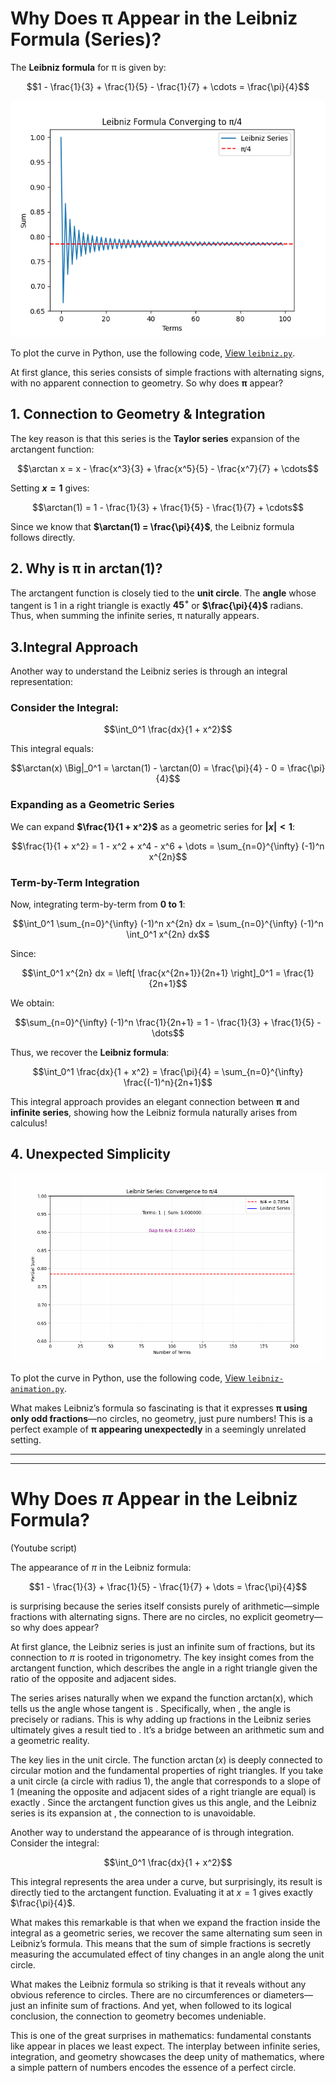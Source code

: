 
# Why Does π Appear in the Leibniz Formula (Series)?

The **Leibniz formula** for π is given by:

```math
1 - \frac{1}{3} + \frac{1}{5} - \frac{1}{7} + \cdots = \frac{\pi}{4}
```

![Leibniz-100-terms](images/Leibniz-100-terms.png)  

To plot the curve in Python, use the following code, [View `leibniz.py`](Python/leibniz.py).  

At first glance, this series consists of simple fractions with alternating signs, with no apparent connection to geometry. So why does **π** appear? 

## 1. Connection to Geometry & Integration
The key reason is that this series is the **Taylor series** expansion of the arctangent function:

```math
\arctan x = x - \frac{x^3}{3} + \frac{x^5}{5} - \frac{x^7}{7} + \cdots
```

Setting **$x = 1$** gives:

```math
\arctan(1) = 1 - \frac{1}{3} + \frac{1}{5} - \frac{1}{7} + \cdots
```

Since we know that **$\arctan(1) = \frac{\pi}{4}$**, the Leibniz formula follows directly.


## 2. Why is π in arctan(1)?
The arctangent function is closely tied to the **unit circle**. The **angle** whose tangent is 1 in a right triangle is exactly **$45^\circ$** or **$\frac{\pi}{4}$** radians. Thus, when summing the infinite series, π naturally appears.


## 3.Integral Approach

Another way to understand the Leibniz series is through an integral representation:

### Consider the Integral:

```math
\int_0^1 \frac{dx}{1 + x^2}
```

This integral equals:

```math
\arctan(x) \Big|_0^1 = \arctan(1) - \arctan(0) = \frac{\pi}{4} - 0 = \frac{\pi}{4}
```

### Expanding as a Geometric Series

We can expand **$\frac{1}{1 + x^2}$** as a geometric series for **$|x| < 1$**:

```math
\frac{1}{1 + x^2} = 1 - x^2 + x^4 - x^6 + \dots = \sum_{n=0}^{\infty} (-1)^n x^{2n}
```

### Term-by-Term Integration

Now, integrating term-by-term from **0 to 1**:

```math
\int_0^1 \sum_{n=0}^{\infty} (-1)^n x^{2n} dx = \sum_{n=0}^{\infty} (-1)^n \int_0^1 x^{2n} dx
```

Since:

```math
\int_0^1 x^{2n} dx = \left[ \frac{x^{2n+1}}{2n+1} \right]_0^1 = \frac{1}{2n+1}
```

We obtain:

```math
\sum_{n=0}^{\infty} (-1)^n \frac{1}{2n+1} = 1 - \frac{1}{3} + \frac{1}{5} - \dots
```

Thus, we recover the **Leibniz formula**:

```math
\int_0^1 \frac{dx}{1 + x^2} = \frac{\pi}{4} = \sum_{n=0}^{\infty} \frac{(-1)^n}{2n+1}
```

This integral approach provides an elegant connection between **π** and **infinite series**, showing how the Leibniz formula naturally arises from calculus! 

## 4. Unexpected Simplicity

![leibniz_convergence.gif](media/leibniz_convergence.gif)  

To plot the curve in Python, use the following code, [View `leibniz-animation.py`](Python/leibniz-animation.py).  

What makes Leibniz’s formula so fascinating is that it expresses **π using only odd fractions**—no circles, no geometry, just pure numbers! This is a perfect example of **π appearing unexpectedly** in a seemingly unrelated setting.

---
---
# Why Does $\pi$ Appear in the Leibniz Formula? 

(Youtube script)

The appearance of $\pi$ in the Leibniz formula:

$$1 - \frac{1}{3} + \frac{1}{5} - \frac{1}{7} + \dots = \frac{\pi}{4}$$

is surprising because the series itself consists purely of arithmetic—simple fractions with alternating signs. There are no circles, no explicit geometry—so why does  appear?

At first glance, the Leibniz series is just an infinite sum of fractions, but its connection to $\pi$ is rooted in trigonometry. The key insight comes from the arctangent function, which describes the angle in a right triangle given the ratio of the opposite and adjacent sides.

The series arises naturally when we expand the function arctan(x), which tells us the angle whose tangent is . Specifically, when , the angle is precisely  or  radians. This is why adding up fractions in the Leibniz series ultimately gives a result tied to . It’s a bridge between an arithmetic sum and a geometric reality.

The key lies in the unit circle. The function $\arctan(x)$ is deeply connected to circular motion and the fundamental properties of right triangles. If you take a unit circle (a circle with radius 1), the angle that corresponds to a slope of 1 (meaning the opposite and adjacent sides of a right triangle are equal) is exactly . Since the arctangent function gives us this angle, and the Leibniz series is its expansion at , the connection to  is unavoidable.

Another way to understand the appearance of  is through integration. Consider the integral:

$$\int_0^1 \frac{dx}{1 + x^2}$$

This integral represents the area under a curve, but surprisingly, its result is directly tied to the arctangent function. Evaluating it at $x = 1$ gives exactly $\frac{\pi}{4}$.

What makes this remarkable is that when we expand the fraction inside the integral as a geometric series, we recover the same alternating sum seen in Leibniz’s formula. This means that the sum of simple fractions is secretly measuring the accumulated effect of tiny changes in an angle along the unit circle.

What makes the Leibniz formula so striking is that it reveals  without any obvious reference to circles. There are no circumferences or diameters—just an infinite sum of fractions. And yet, when followed to its logical conclusion, the connection to geometry becomes undeniable.

This is one of the great surprises in mathematics: fundamental constants like  appear in places we least expect. The interplay between infinite series, integration, and geometry showcases the deep unity of mathematics, where a simple pattern of numbers encodes the essence of a perfect circle.

